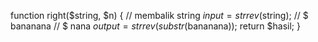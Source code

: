 function right($string, $n)
{
      // membalik string
      $input = strrev($string);
      // $ bananana
      // $ nana
      $output = strrev(substr($bananana));
      return $hasil;
} 
